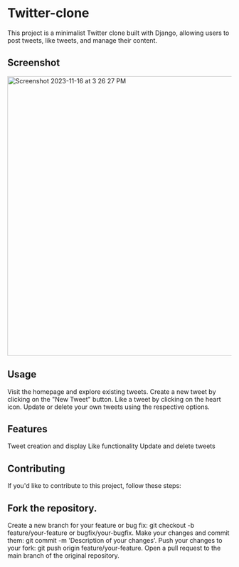 # Twitter-clone
This project is a minimalist Twitter clone built with Django, allowing users to post tweets, like tweets, and manage their content.
## Screenshot
<img width="628" alt="Screenshot 2023-11-16 at 3 26 27 PM" src="https://github.com/VigneshMarkandan/twitter-clone/assets/148413864/87f61179-63b0-45b6-a196-ae73ec5bc409">


## Usage
Visit the homepage and explore existing tweets.
Create a new tweet by clicking on the "New Tweet" button.
Like a tweet by clicking on the heart icon.
Update or delete your own tweets using the respective options.

## Features
Tweet creation and display
Like functionality
Update and delete tweets
## Contributing
If you'd like to contribute to this project, follow these steps:

## Fork the repository.
Create a new branch for your feature or bug fix: git checkout -b feature/your-feature or bugfix/your-bugfix.
Make your changes and commit them: git commit -m 'Description of your changes'.
Push your changes to your fork: git push origin feature/your-feature.
Open a pull request to the main branch of the original repository.

